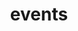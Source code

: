 ---
title: events
description: "deprecated in 1.0RC8, replaced with actions property"
tags: [ ]
template: topic.jade
api_url: http://emberjs.com/api/classes/Ember.Route.html#property_events
open: true
---